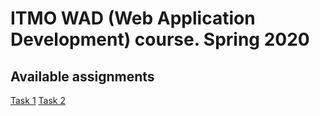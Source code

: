 # ITMO WAD (Web Application Development) course. Spring 2020


## Available assignments
[Task 1](assignments/task1.md)
[Task 2](assignments/task2.md)
